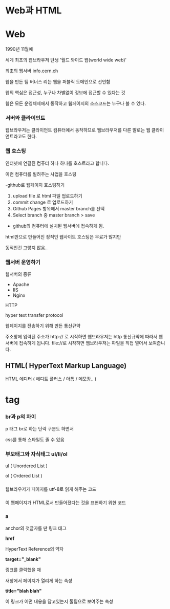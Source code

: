
# Web과 HTML

# Web

1990년 11월에

세계 최초의 웹브라우저 탄생 '월드 와이드 웹(world wide web)'

최초의 웹서버  info.cern.ch

웹을 만든 팀 버너스 리는 웹을 퍼블릭 도메인으로 선언함

웹의 핵심은 접근성, 누구나 차별없이 정보에 접근할 수 있다는 것

웹은 모든 운영체제에서 동작하고 웹페이지의 소스코드는 누구나 볼 수 있다.

### 서버와 클라이언트

웹브라우저는 클라이언트 컴퓨터에서 동작하므로 웹브라우저를 다른 말로는 웹 클라이언트라고도 한다.

### 웹 호스팅

인터넷에 연결된 컴퓨터 하나 하나를 호스트라고 합니다.

이런 컴퓨터를 빌려주는 사업을 호스팅

-github로 웹페이지 호스팅하기

1. upload file 로 html 파일 업로드하기
2. commit change 로 업로드하기
3. Github Pages 항목에서 master branch를 선택
4. Select branch 중 master branch > save
- github의 컴퓨터에 설치된 웹서버에 접속하게 됨.

html만으로 만들어진 정적인 웹사이트 호스팅은 무료가 많지만 

동적인건 그렇지 않음..

### 웹서버 운영하기

웹서버의 종류

- Apache
- IIS
- Nginx

HTTP

hyper text transfer protocol

웹페이지를 전송하기 위해 만든 통신규약

주소창에 입력된 주소가 http:// 로 시작하면 웹브라우저는 http 통신규약에 따라서 웹서버에 접속하게 됩니다. file://로 시작하면 웹브라우저는 파일을 직접 열어서 보여줍니다.

## **HTML(** HyperText Markup Language)

HTML 에디터 ( 에디트 플러스 / 아톰 / 메모장.. )

# **tag**

### br과 p의 차이

p 태그 br로 하는 단락 구분도 하면서 

css를 통해 스타일도 줄 수 있음

### 부모태그와 자식태그 ul/li/ol

ul ( Unordered List )

ol ( Ordered List )

### <meta charset="utf-8">

웹브라우저가 페이지를 utf-8로 읽게 해주는 코드

### <!doctype html>

이 웹페이지가 HTML로서 만들어졌다는 것을 표현하기 위한 코드

### a

anchor의 첫글자를 딴 링크 태그

  **href**

HyperText Reference의 약자

**target="_blank"**

링크를 클릭했을 때

새창에서 페이지가 열리게 하는 속성

**title="blah blah"**

이 링크가 어떤 내용을 담고있는지 툴팁으로 보여주는 속성
